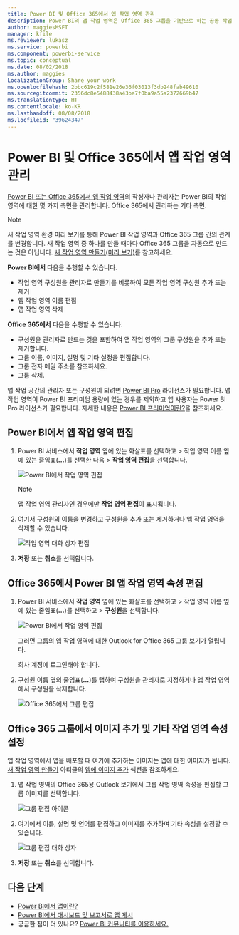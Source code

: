 ```yaml
---
title: Power BI 및 Office 365에서 앱 작업 영역 관리
description: Power BI의 앱 작업 영역은 Office 365 그룹을 기반으로 하는 공동 작업 환경을 제공합니다. Power BI 및 Office 365에서 앱 작업 영역을 관리합니다.
author: maggiesMSFT
manager: kfile
ms.reviewer: lukasz
ms.service: powerbi
ms.component: powerbi-service
ms.topic: conceptual
ms.date: 08/02/2018
ms.author: maggies
LocalizationGroup: Share your work
ms.openlocfilehash: 2bbc619c2f581e26e36f03013f3db248fab49610
ms.sourcegitcommit: 2356dc8e5488438a43ba7f0ba9a55a2372669b47
ms.translationtype: HT
ms.contentlocale: ko-KR
ms.lasthandoff: 08/08/2018
ms.locfileid: "39624347"
---
```

# <a name="manage-your-app-workspace-in-power-bi-and-office-365"></a>Power BI 및 Office 365에서 앱 작업 영역 관리
[Power BI 또는 Office 365에서 앱 작업 영역](service-install-use-apps.md)의 작성자나 관리자는 Power BI의 작업 영역에 대한 몇 가지 측면을 관리합니다. Office 365에서 관리하는 기타 측면. 

> [!NOTE]
> 새 작업 영역 환경 미리 보기를 통해 Power BI 작업 영역과 Office 365 그룹 간의 관계를 변경합니다. 새 작업 영역 중 하나를 만들 때마다 Office 365 그룹을 자동으로 만드는 것은 아닙니다. [새 작업 영역 만들기(미리 보기)](service-create-the-new-workspaces.md)를 참고하세요.

**Power BI에서** 다음을 수행할 수 있습니다.

* 작업 영역 구성원을 관리자로 만들기를 비롯하여 모든 작업 영역 구성원 추가 또는 제거
* 앱 작업 영역 이름 편집
* 앱 작업 영역 삭제

**Office 365에서** 다음을 수행할 수 있습니다.

* 구성원을 관리자로 만드는 것을 포함하여 앱 작업 영역의 그룹 구성원을 추가 또는 제거합니다.
* 그룹 이름, 이미지, 설명 및 기타 설정을 편집합니다.
* 그룹 전자 메일 주소를 참조하세요.
* 그룹 삭제.

앱 작업 공간의 관리자 또는 구성원이 되려면 [Power BI Pro](service-free-vs-pro.md) 라이선스가 필요합니다. 앱 작업 영역이 Power BI 프리미엄 용량에 있는 경우를 제외하고 앱 사용자는 Power BI Pro 라이선스가 필요합니다. 자세한 내용은 [Power BI 프리미엄이란?](service-premium.md)을 참조하세요.

## <a name="edit-your-app-workspace-in-power-bi"></a>Power BI에서 앱 작업 영역 편집
1. Power BI 서비스에서 **작업 영역** 옆에 있는 화살표를 선택하고 > 작업 영역 이름 옆에 있는 줄임표(**…**)를 선택한 다음 > **작업 영역 편집**을 선택합니다. 
   
   ![Power BI에서 작업 영역 편집](media/service-manage-app-workspace-in-power-bi-and-office-365/power-bi-app-ellipsis.png)
   
   > [!NOTE]
   > 앱 작업 영역 관리자인 경우에만 **작업 영역 편집**이 표시됩니다.
   > 
   > 
2. 여기서 구성원의 이름을 변경하고 구성원을 추가 또는 제거하거나 앱 작업 영역을 삭제할 수 있습니다. 
   
   ![작업 영역 대화 상자 편집](media/service-manage-app-workspace-in-power-bi-and-office-365/power-bi-app-edit-workspace.png)
3. **저장** 또는 **취소**를 선택합니다.

## <a name="edit-power-bi-app-workspace-properties-in-office-365"></a>Office 365에서 Power BI 앱 작업 영역 속성 편집
1. Power BI 서비스에서 **작업 영역** 옆에 있는 화살표를 선택하고 > 작업 영역 이름 옆에 있는 줄임표(**…**)를 선택하고 > **구성원**을 선택합니다. 
   
   ![Power BI에서 작업 영역 편집](media/service-manage-app-workspace-in-power-bi-and-office-365/power-bi-app-ellipsis.png)
   
   그러면 그룹의 앱 작업 영역에 대한 Outlook for Office 365 그룹 보기가 열립니다.
   
   회사 계정에 로그인해야 합니다.
2. 구성원 이름 옆의 줄임표(**...**)를 탭하여 구성원을 관리자로 지정하거나 앱 작업 영역에서 구성원을 삭제합니다. 
   
   ![Office 365에서 그룹 편집](media/service-manage-app-workspace-in-power-bi-and-office-365/pbi_managegroupo365.png)

## <a name="add-an-image-and-set-other-workspace-properties-in-the-office-365-group"></a>Office 365 그룹에서 이미지 추가 및 기타 작업 영역 속성 설정
앱 작업 영역에서 앱을 배포할 때 여기에 추가하는 이미지는 앱에 대한 이미지가 됩니다. [새 작업 영역 만들기](service-create-workspaces.md) 아티클의 [앱에 이미지 추가](service-create-workspaces.md#add-an-image-to-your-office-365-app-workspace-optional) 섹션을 참조하세요.

1. 앱 작업 영역의 Office 365용 Outlook 보기에서 그룹 작업 영역 속성을 편집할 그룹 이미지를 선택합니다.
   
   ![그룹 편집 아이콘](media/service-manage-app-workspace-in-power-bi-and-office-365/pbi_editgroupo365.png)
2. 여기에서 이름, 설명 및 언어를 편집하고 이미지를 추가하며 기타 속성을 설정할 수 있습니다.
   
   ![그룹 편집 대화 상자](media/service-manage-app-workspace-in-power-bi-and-office-365/pbi_editgrpo365dialog.png)
3. **저장** 또는 **취소**를 선택합니다.

## <a name="next-steps"></a>다음 단계
* [Power BI에서 앱이란?](service-install-use-apps.md)
* [Power BI에서 대시보드 및 보고서로 앱 게시](service-create-distribute-apps.md)
* 궁금한 점이 더 있나요? [Power BI 커뮤니티를 이용하세요.](http://community.powerbi.com/)

